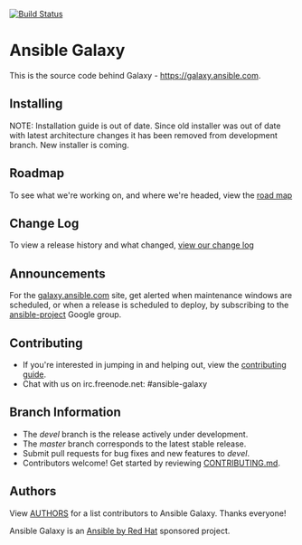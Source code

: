 [![Build Status](https://travis-ci.org/ansible/galaxy.svg?branch=devel)](https://travis-ci.org/ansible/galaxy)

# Ansible Galaxy

This is the source code behind Galaxy - https://galaxy.ansible.com.

## Installing

NOTE: Installation guide is out of date. Since old installer was out of date with latest architecture changes
it has been removed from development branch. New installer is coming.

## Roadmap

To see what we're working on, and where we're headed, view the [road map](./ROADMAP.md)

## Change Log 

To view a release history and what changed, [view our change log](./CHANGELOG.rst)

## Announcements

For the [galaxy.ansible.com](https://galaxy.ansible.com) site, get alerted when maintenance windows are scheduled, or when a release is scheduled to deploy, by subscribing to the [ansible-project](https://groups.google.com/group/ansible-project) Google group.

## Contributing

 * If you're interested in jumping in and helping out, view the [contributing guide](./CONTRIBUTING.md).
 * Chat with us on irc.freenode.net: #ansible-galaxy

## Branch Information

 * The *devel* branch is the release actively under development.
 * The *master* branch corresponds to the latest stable release.
 * Submit pull requests for bug fixes and new features to *devel*.
 * Contributors welcome! Get started by reviewing [CONTRIBUTING.md](./CONTRIBUTING.md).

## Authors

View [AUTHORS](./AUTHORS) for a list contributors to Ansible Galaxy. Thanks everyone!

Ansible Galaxy is an [Ansible by Red Hat](https://ansible.com) sponsored project.
